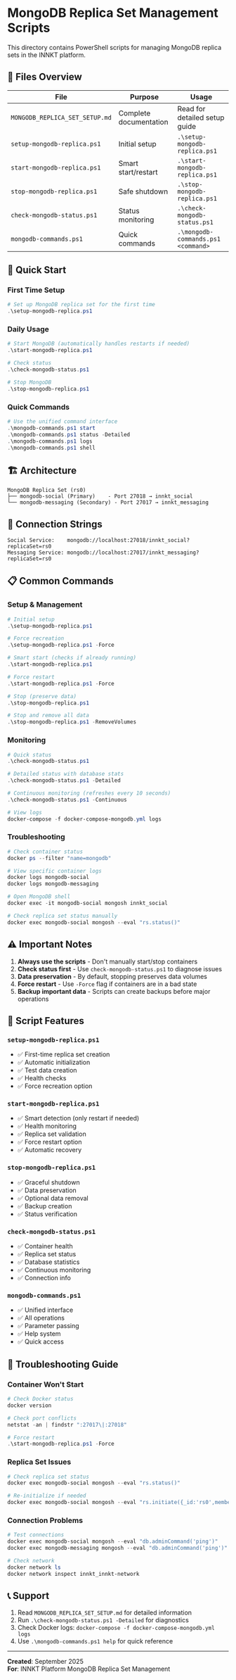 # MongoDB Replica Set Management Scripts

This directory contains PowerShell scripts for managing MongoDB replica sets in the INNKT platform.

## 📁 Files Overview

| File | Purpose | Usage |
|------|---------|-------|
| `MONGODB_REPLICA_SET_SETUP.md` | Complete documentation | Read for detailed setup guide |
| `setup-mongodb-replica.ps1` | Initial setup | `.\setup-mongodb-replica.ps1` |
| `start-mongodb-replica.ps1` | Smart start/restart | `.\start-mongodb-replica.ps1` |
| `stop-mongodb-replica.ps1` | Safe shutdown | `.\stop-mongodb-replica.ps1` |
| `check-mongodb-status.ps1` | Status monitoring | `.\check-mongodb-status.ps1` |
| `mongodb-commands.ps1` | Quick commands | `.\mongodb-commands.ps1 <command>` |

## 🚀 Quick Start

### First Time Setup
```powershell
# Set up MongoDB replica set for the first time
.\setup-mongodb-replica.ps1
```

### Daily Usage
```powershell
# Start MongoDB (automatically handles restarts if needed)
.\start-mongodb-replica.ps1

# Check status
.\check-mongodb-status.ps1

# Stop MongoDB
.\stop-mongodb-replica.ps1
```

### Quick Commands
```powershell
# Use the unified command interface
.\mongodb-commands.ps1 start
.\mongodb-commands.ps1 status -Detailed
.\mongodb-commands.ps1 logs
.\mongodb-commands.ps1 shell
```

## 🏗️ Architecture

```
MongoDB Replica Set (rs0)
├── mongodb-social (Primary)    - Port 27018 → innkt_social
└── mongodb-messaging (Secondary) - Port 27017 → innkt_messaging
```

## 🔗 Connection Strings

```
Social Service:    mongodb://localhost:27018/innkt_social?replicaSet=rs0
Messaging Service: mongodb://localhost:27017/innkt_messaging?replicaSet=rs0
```

## 📋 Common Commands

### Setup & Management
```powershell
# Initial setup
.\setup-mongodb-replica.ps1

# Force recreation
.\setup-mongodb-replica.ps1 -Force

# Smart start (checks if already running)
.\start-mongodb-replica.ps1

# Force restart
.\start-mongodb-replica.ps1 -Force

# Stop (preserve data)
.\stop-mongodb-replica.ps1

# Stop and remove all data
.\stop-mongodb-replica.ps1 -RemoveVolumes
```

### Monitoring
```powershell
# Quick status
.\check-mongodb-status.ps1

# Detailed status with database stats
.\check-mongodb-status.ps1 -Detailed

# Continuous monitoring (refreshes every 10 seconds)
.\check-mongodb-status.ps1 -Continuous

# View logs
docker-compose -f docker-compose-mongodb.yml logs
```

### Troubleshooting
```powershell
# Check container status
docker ps --filter "name=mongodb"

# View specific container logs
docker logs mongodb-social
docker logs mongodb-messaging

# Open MongoDB shell
docker exec -it mongodb-social mongosh innkt_social

# Check replica set status manually
docker exec mongodb-social mongosh --eval "rs.status()"
```

## ⚠️ Important Notes

1. **Always use the scripts** - Don't manually start/stop containers
2. **Check status first** - Use `check-mongodb-status.ps1` to diagnose issues
3. **Data preservation** - By default, stopping preserves data volumes
4. **Force restart** - Use `-Force` flag if containers are in a bad state
5. **Backup important data** - Scripts can create backups before major operations

## 🔧 Script Features

### `setup-mongodb-replica.ps1`
- ✅ First-time replica set creation
- ✅ Automatic initialization
- ✅ Test data creation
- ✅ Health checks
- ✅ Force recreation option

### `start-mongodb-replica.ps1`
- ✅ Smart detection (only restart if needed)
- ✅ Health monitoring
- ✅ Replica set validation
- ✅ Force restart option
- ✅ Automatic recovery

### `stop-mongodb-replica.ps1`
- ✅ Graceful shutdown
- ✅ Data preservation
- ✅ Optional data removal
- ✅ Backup creation
- ✅ Status verification

### `check-mongodb-status.ps1`
- ✅ Container health
- ✅ Replica set status
- ✅ Database statistics
- ✅ Continuous monitoring
- ✅ Connection info

### `mongodb-commands.ps1`
- ✅ Unified interface
- ✅ All operations
- ✅ Parameter passing
- ✅ Help system
- ✅ Quick access

## 🐛 Troubleshooting Guide

### Container Won't Start
```powershell
# Check Docker status
docker version

# Check port conflicts
netstat -an | findstr ":27017\|:27018"

# Force restart
.\start-mongodb-replica.ps1 -Force
```

### Replica Set Issues
```powershell
# Check replica set status
docker exec mongodb-social mongosh --eval "rs.status()"

# Re-initialize if needed
docker exec mongodb-social mongosh --eval "rs.initiate({_id:'rs0',members:[{_id:0,host:'mongodb-social:27017',priority:2},{_id:1,host:'mongodb-messaging:27017',priority:1}]})"
```

### Connection Problems
```powershell
# Test connections
docker exec mongodb-social mongosh --eval "db.adminCommand('ping')"
docker exec mongodb-messaging mongosh --eval "db.adminCommand('ping')"

# Check network
docker network ls
docker network inspect innkt_innkt-network
```

## 📞 Support

1. Read `MONGODB_REPLICA_SET_SETUP.md` for detailed information
2. Run `.\check-mongodb-status.ps1 -Detailed` for diagnostics
3. Check Docker logs: `docker-compose -f docker-compose-mongodb.yml logs`
4. Use `.\mongodb-commands.ps1 help` for quick reference

---

**Created**: September 2025  
**For**: INNKT Platform MongoDB Replica Set Management
